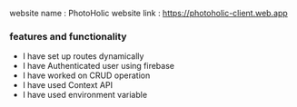 website name : PhotoHolic
website link : https://photoholic-client.web.app

### features and functionality

- I have set up routes dynamically
- I have Authenticated user using firebase
- I have worked on CRUD operation
- I have used Context API
- I have used environment variable
